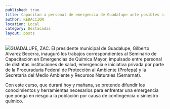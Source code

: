 ```yaml
---
published: true
title: Capacitan a personal de emergencia de Guadalupe ante posibles siniestros químicos
author: REDACCION
location: Local
category: Destacadas
layout: posts
---
```


![](http://i.imgur.com/Tm0aLu7m.jpg)GUADALUPE, ZAC. El presidente municipal de Guadalupe, Gilberto Alvarez Becerra, inauguró los trabajos correspondientes al Seminario  de Capacitación  en Emergencias de Química Mayor,  impulsado entre personal de distintas instituciones de salud, emergencia e iniciativa privada por parte de la Procuraduría Federal de Protección al Ambiente (Profepa) y la Secretaría del Medio Ambiente y Recursos Naturales (Semarnat).

Con este curso, que durará hoy y mañana, se pretende difundir los conocimientos y herramientas necesarios para enfrentar una emergencia que ponga en riesgo a la población por causa de contingencia o siniestro químico.
